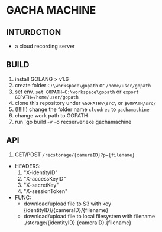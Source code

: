 # GACHA MACHINE

## INTURDCTION

* a cloud recording server

## BUILD

1. install GOLANG > v1.6
1. create folder `C:\workspace\gopath` or `/home/user/gopath`
1. set env. `set GOPATH=C:\workspace\gopath` or `export GOPATH=/home/user/gopath`
1. clone this repository under `%GOPATH%\src\` or `$GOPATH/src/`
1. (!!!!!!) change the folder name `cloudrec` to `gachamachine`
1. change work path to GOPATH
1. run `go build -v -o recserver.exe gachamachine

## API

1. GET/POST `/recstorage/{cameraID}?p={filename}`
  * HEADERS:
    1. "X-identityID"
    1. "X-accessKeyID"
    1. "X-secretKey"
    1. "X-sessionToken"
  * FUNC: 
    * download/upload file to S3 with key {identityID}/{cameraID}/{filename}
    * download/upload file to local filesystem with filename ./storage/{identityID}.{cameraID}.{filename}
